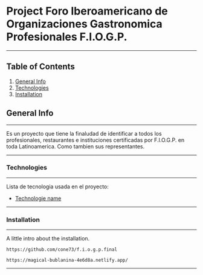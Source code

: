 # Project Foro Iberoamericano de Organizaciones Gastronomica Profesionales F.I.O.G.P.
***
## Table of Contents
1. [General Info](#general-info)
2. [Technologies](#technologies)
3. [Installation](#installation)

## General Info
***
Es un proyecto que tiene la finaludad de identificar a todos los profesionales, restaurantes e instituciones certificadas por F.I.O.G.P. en toda Latinoamerica. Como tambien sus representantes.
***

### Technologies
***
Lista de tecnologia usada en el proyecto:
* [Technologie name](http://127.0.0.1:5500/index.html)
***

### Installation
***
A little intro about the installation. 
```
https://github.com/cone73/f.i.o.g.p.final
```
```
https://magical-bublanina-4e6d8a.netlify.app/
```
***
